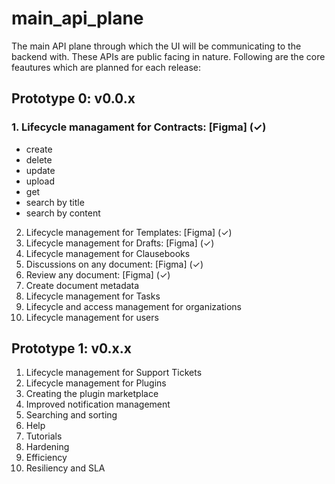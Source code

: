 # main_api_plane
The main API plane through which the UI will be communicating to the backend with. These APIs are public facing in nature.
Following are the core feautures which are planned for each release:

## Prototype 0: v0.0.x
### 1. Lifecycle managament for Contracts:    [Figma] (✓)
- create
- delete
- update
- upload
- get
- search by title
- search by content
2. Lifecycle management for Templates:    [Figma] (✓)
3. Lifecycle management for Drafts:       [Figma] (✓)
4. Lifecycle management for Clausebooks
5. Discussions on any document:           [Figma] (✓)
6. Review any document:                   [Figma] (✓)
7. Create document metadata
8. Lifecycle management for Tasks
9. Lifecycle and access management for organizations
10. Lifecycle management for users
   

## Prototype 1: v0.x.x
1. Lifecycle management for Support Tickets
2. Lifecycle management for Plugins
3. Creating the plugin marketplace
4. Improved notification management
5. Searching and sorting
6. Help
7. Tutorials
8. Hardening
9. Efficiency
10. Resiliency and SLA
